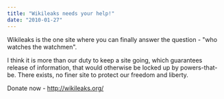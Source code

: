 ```yaml
---
title: "Wikileaks needs your help!"
date: "2010-01-27"
---
```


Wikileaks is the one site where you can finally answer the question - "who watches the watchmen".

I think it is more than our duty to keep a site going, which guarantees release of information, that would otherwise be locked up by powers-that-be. There exists, no finer site to protect our freedom and liberty.

Donate now - http://wikileaks.org/

